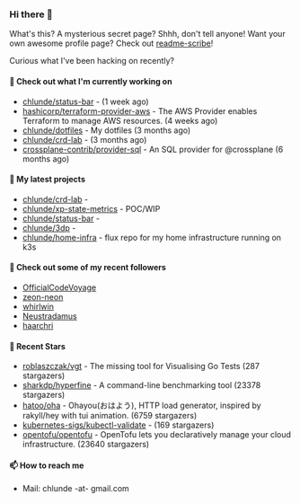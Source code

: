 ### Hi there 👋

What's this? A mysterious secret page? Shhh, don't tell anyone!
Want your own awesome profile page? Check out [readme-scribe](https://github.com/muesli/readme-scribe)!

Curious what I've been hacking on recently?

#### 👷 Check out what I'm currently working on

- [chlunde/status-bar](https://github.com/chlunde/status-bar) -  (1 week ago)
- [hashicorp/terraform-provider-aws](https://github.com/hashicorp/terraform-provider-aws) - The AWS Provider enables Terraform to manage AWS resources. (4 weeks ago)
- [chlunde/dotfiles](https://github.com/chlunde/dotfiles) - My dotfiles (3 months ago)
- [chlunde/crd-lab](https://github.com/chlunde/crd-lab) -  (3 months ago)
- [crossplane-contrib/provider-sql](https://github.com/crossplane-contrib/provider-sql) - An SQL provider for @crossplane (6 months ago)

#### 🌱 My latest projects

- [chlunde/crd-lab](https://github.com/chlunde/crd-lab) - 
- [chlunde/xp-state-metrics](https://github.com/chlunde/xp-state-metrics) - POC/WIP
- [chlunde/status-bar](https://github.com/chlunde/status-bar) - 
- [chlunde/3dp](https://github.com/chlunde/3dp) - 
- [chlunde/home-infra](https://github.com/chlunde/home-infra) - flux repo for my home infrastructure running on k3s 



#### 👯 Check out some of my recent followers

- [OfficialCodeVoyage](https://github.com/OfficialCodeVoyage)
- [zeon-neon](https://github.com/zeon-neon)
- [whirlwin](https://github.com/whirlwin)
- [Neustradamus](https://github.com/Neustradamus)
- [haarchri](https://github.com/haarchri)

#### 🌟 Recent Stars

- [roblaszczak/vgt](https://github.com/roblaszczak/vgt) - The missing tool for Visualising Go Tests (287 stargazers)
- [sharkdp/hyperfine](https://github.com/sharkdp/hyperfine) - A command-line benchmarking tool (23378 stargazers)
- [hatoo/oha](https://github.com/hatoo/oha) - Ohayou(おはよう), HTTP load generator, inspired by rakyll/hey with tui animation. (6759 stargazers)
- [kubernetes-sigs/kubectl-validate](https://github.com/kubernetes-sigs/kubectl-validate) -  (169 stargazers)
- [opentofu/opentofu](https://github.com/opentofu/opentofu) - OpenTofu lets you declaratively manage your cloud infrastructure. (23640 stargazers)

#### 📫 How to reach me

- Mail: chlunde -at- gmail.com
